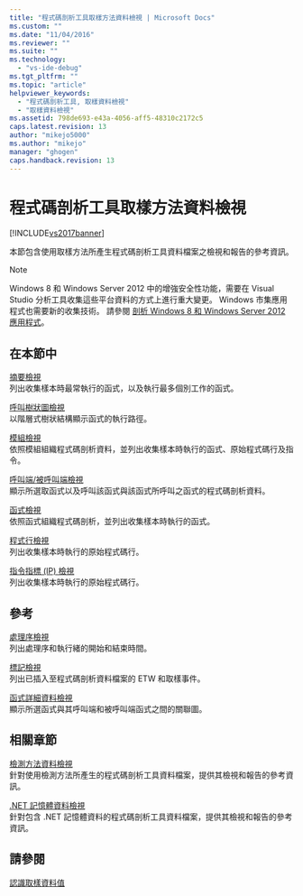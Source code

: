 ```yaml
---
title: "程式碼剖析工具取樣方法資料檢視 | Microsoft Docs"
ms.custom: ""
ms.date: "11/04/2016"
ms.reviewer: ""
ms.suite: ""
ms.technology: 
  - "vs-ide-debug"
ms.tgt_pltfrm: ""
ms.topic: "article"
helpviewer_keywords: 
  - "程式碼剖析工具, 取樣資料檢視"
  - "取樣資料檢視"
ms.assetid: 798de693-e43a-4056-aff5-48310c2172c5
caps.latest.revision: 13
author: "mikejo5000"
ms.author: "mikejo"
manager: "ghogen"
caps.handback.revision: 13
---
```

# 程式碼剖析工具取樣方法資料檢視
[!INCLUDE[vs2017banner](../code-quality/includes/vs2017banner.md)]

本節包含使用取樣方法所產生程式碼剖析工具資料檔案之檢視和報告的參考資訊。  
  
> [!NOTE]
>  Windows 8 和 Windows Server 2012 中的增強安全性功能，需要在 Visual Studio 分析工具收集這些平台資料的方式上進行重大變更。  Windows 市集應用程式也需要新的收集技術。  請參閱 [剖析 Windows 8 和 Windows Server 2012 應用程式](../profiling/performance-tools-on-windows-8-and-windows-server-2012-applications.md)。  
  
## 在本節中  
 [摘要檢視](../profiling/summary-view-sampling-data.md)  
 列出收集樣本時最常執行的函式，以及執行最多個別工作的函式。  
  
 [呼叫樹狀圖檢視](../profiling/call-tree-view-sampling-data.md)  
 以階層式樹狀結構顯示函式的執行路徑。  
  
 [模組檢視](../profiling/modules-view-sampling-data.md)  
 依照模組組織程式碼剖析資料，並列出收集樣本時執行的函式、原始程式碼行及指令。  
  
 [呼叫端\/被呼叫端檢視](../profiling/caller-callee-view-sampling-data.md)  
 顯示所選取函式以及呼叫該函式與該函式所呼叫之函式的程式碼剖析資料。  
  
 [函式檢視](../profiling/functions-view-sampling-data.md)  
 依照函式組織程式碼剖析，並列出收集樣本時執行的函式。  
  
 [程式行檢視](../profiling/lines-view-sampling-data.md)  
 列出收集樣本時執行的原始程式碼行。  
  
 [指令指標 \(IP\) 檢視](../profiling/instruction-pointers-ips-view-sampling-data.md)  
 列出收集樣本時執行的原始程式碼行。  
  
## 參考  
 [處理序檢視](../profiling/process-view.md)  
 列出處理序和執行緒的開始和結束時間。  
  
 [標記檢視](../profiling/marks-view.md)  
 列出已插入至程式碼剖析資料檔案的 ETW 和取樣事件。  
  
 [函式詳細資料檢視](../profiling/function-details-view.md)  
 顯示所選函式與其呼叫端和被呼叫端函式之間的關聯圖。  
  
## 相關章節  
 [檢測方法資料檢視](../profiling/instrumentation-method-data-views.md)  
 針對使用檢測方法所產生的程式碼剖析工具資料檔案，提供其檢視和報告的參考資訊。  
  
 [.NET 記憶體資料檢視](../profiling/dotnet-memory-data-views.md)  
 針對包含 .NET 記憶體資料的程式碼剖析工具資料檔案，提供其檢視和報告的參考資訊。  
  
## 請參閱  
 [認識取樣資料值](../profiling/understanding-sampling-data-values.md)